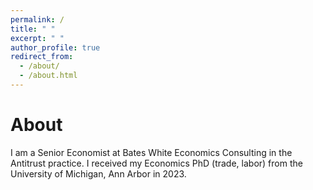 ```yaml
---
permalink: /
title: " "
excerpt: " "
author_profile: true
redirect_from: 
  - /about/
  - /about.html
---
```


About
======

I am a Senior Economist at Bates White Economics Consulting in the Antitrust practice. I received my Economics PhD (trade, labor) from the University of Michigan, Ann Arbor in 2023. 

